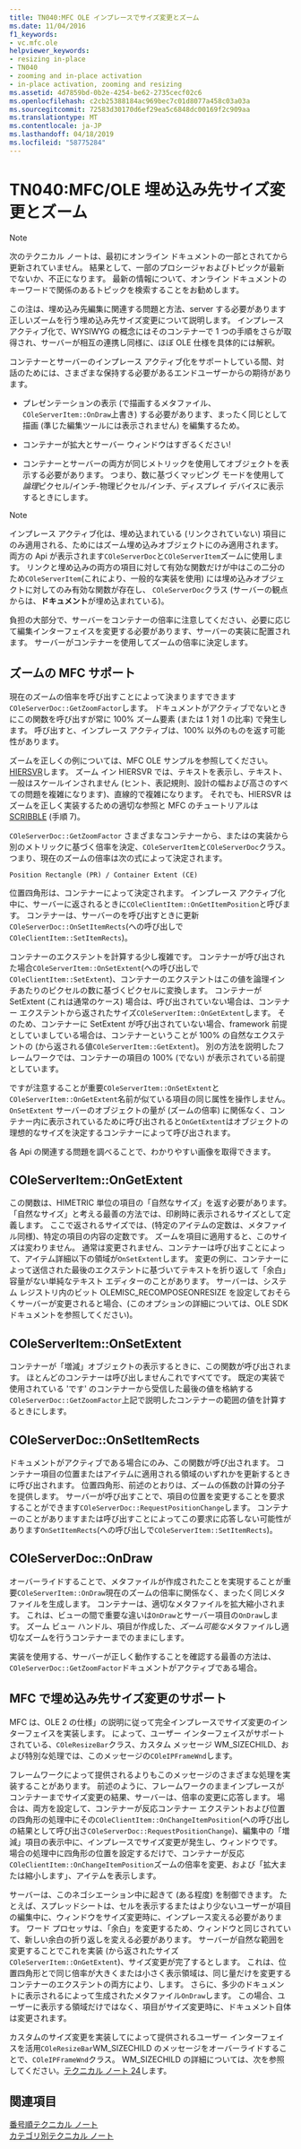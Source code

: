 ```yaml
---
title: TN040:MFC OLE インプレースでサイズ変更とズーム
ms.date: 11/04/2016
f1_keywords:
- vc.mfc.ole
helpviewer_keywords:
- resizing in-place
- TN040
- zooming and in-place activation
- in-place activation, zooming and resizing
ms.assetid: 4d7859bd-0b2e-4254-be62-2735cecf02c6
ms.openlocfilehash: c2cb25388184ac969bec7c01d8077a458c03a03a
ms.sourcegitcommit: 72583d30170d6ef29ea5c6848dc00169f2c909aa
ms.translationtype: MT
ms.contentlocale: ja-JP
ms.lasthandoff: 04/18/2019
ms.locfileid: "58775284"
---
```

# <a name="tn040-mfcole-in-place-resizing-and-zooming"></a>TN040:MFC/OLE 埋め込み先サイズ変更とズーム

> [!NOTE]
>  次のテクニカル ノートは、最初にオンライン ドキュメントの一部とされてから更新されていません。 結果として、一部のプロシージャおよびトピックが最新でないか、不正になります。 最新の情報について、オンライン ドキュメントのキーワードで関係のあるトピックを検索することをお勧めします。

この注は、埋め込み先編集に関連する問題と方法、server する必要があります正しいズームを行う埋め込み先サイズ変更について説明します。 インプレース アクティブ化で、WYSIWYG の概念にはそのコンテナーで 1 つの手順をさらが取得され、サーバーが相互の連携し同様に、ほぼ OLE 仕様を具体的には解釈。

コンテナーとサーバーのインプレース アクティブ化をサポートしている間、対話のためには、さまざまな保持する必要があるエンドユーザーからの期待があります。

- プレゼンテーションの表示 (で描画するメタファイル、`COleServerItem::OnDraw`上書き) する必要があります、まったく同じとして描画 (準じた編集ツールには表示されません) を編集するため。

- コンテナーが拡大とサーバー ウィンドウはすぎるください!

- コンテナーとサーバーの両方が同じメトリックを使用してオブジェクトを表示する必要があります。 つまり、数に基づくマッピング モードを使用して*論理*ピクセル/インチ-物理ピクセル/インチ、ディスプレイ デバイスに表示するときにします。

> [!NOTE]
>  インプレース アクティブ化は、埋め込まれている (リンクされていない) 項目にのみ適用される、ためにはズーム埋め込みオブジェクトにのみ適用されます。 両方の Api が表示されます`COleServerDoc`と`COleServerItem`ズームに使用します。 リンクと埋め込みの両方の項目に対して有効な関数だけが中はこの二分のため`COleServerItem`(これにより、一般的な実装を使用) には埋め込みオブジェクトに対してのみ有効な関数が存在し、 `COleServerDoc`クラス (サーバーの観点からは、**ドキュメント**が埋め込まれている)。

負担の大部分で、サーバーをコンテナーの倍率に注意してください、必要に応じて編集インターフェイスを変更する必要があります、サーバーの実装に配置されます。 サーバーがコンテナーを使用してズームの倍率に決定します。

## <a name="mfc-support-for-zooming"></a>ズームの MFC サポート

現在のズームの倍率を呼び出すことによって決まりますできます`COleServerDoc::GetZoomFactor`します。 ドキュメントがアクティブでないときにこの関数を呼び出すが常に 100% ズーム要素 (または 1 対 1 の比率) で発生します。 呼び出すと、インプレース アクティブは、100% 以外のものを返す可能性があります。

ズームを正しくの例については、MFC OLE サンプルを参照してください。 [HIERSVR](../overview/visual-cpp-samples.md)します。 ズーム イン HIERSVR では、テキストを表示し、テキスト、一般はスケールインされません (ヒント、表記規則、設計の幅および高さのすべての問題を複雑になります)、直線的で複雑になります。 それでも、HIERSVR はズームを正しく実装するための適切な参照と MFC のチュートリアルは[SCRIBBLE](../overview/visual-cpp-samples.md) (手順 7)。

`COleServerDoc::GetZoomFactor` さまざまなコンテナーから、またはの実装から別のメトリックに基づく倍率を決定、`COleServerItem`と`COleServerDoc`クラス。 つまり、現在のズームの倍率は次の式によって決定されます。

```
Position Rectangle (PR) / Container Extent (CE)
```

位置四角形は、コンテナーによって決定されます。 インプレース アクティブ化中に、サーバーに返されるときに`COleClientItem::OnGetItemPosition`と呼びます。 コンテナーは、サーバーのを呼び出すときに更新`COleServerDoc::OnSetItemRects`(への呼び出しで`COleClientItem::SetItemRects`)。

コンテナーのエクステントを計算する少し複雑です。 コンテナーが呼び出された場合`COleServerItem::OnSetExtent`(への呼び出しで`COleClientItem::SetExtent`)、コンテナーのエクステントはこの値を論理インチあたりのピクセルの数に基づくピクセルに変換します。 コンテナーが SetExtent (これは通常のケース) 場合は、呼び出されていない場合は、コンテナー エクステントから返されたサイズ`COleServerItem::OnGetExtent`します。 そのため、コンテナーに SetExtent が呼び出されていない場合、framework 前提としていましている場合は、コンテナーということが 100% の自然なエクステントの (から返される値`COleServerItem::GetExtent`)。 別の方法を説明したフレームワークでは、コンテナーの項目の 100% (でない) が表示されている前提としています。

ですが注意することが重要`COleServerItem::OnSetExtent`と`COleServerItem::OnGetExtent`名前が似ている項目の同じ属性を操作しません。 `OnSetExtent` サーバーのオブジェクトの量が (ズームの倍率) に関係なく、コンテナー内に表示されているために呼び出されると`OnGetExtent`はオブジェクトの理想的なサイズを決定するコンテナーによって呼び出されます。

各 Api の関連する問題を調べることで、わかりやすい画像を取得できます。

## <a name="coleserveritemongetextent"></a>COleServerItem::OnGetExtent

この関数は、HIMETRIC 単位の項目の「自然なサイズ」を返す必要があります。 「自然なサイズ」と考える最善の方法では、印刷時に表示されるサイズとして定義します。 ここで返されるサイズでは、(特定のアイテムの定数は、メタファイル同様)、特定の項目の内容の定数です。 ズームを項目に適用すると、このサイズは変わりません。 通常は変更されません、コンテナーは呼び出すことによって、アイテム詳細以下の領域が`OnSetExtent`します。 変更の例に、コンテナーによって送信された最後のエクステントに基づいてテキストを折り返して「余白」容量がない単純なテキスト エディターのことがあります。 サーバーは、システム レジストリ内のビット OLEMISC_RECOMPOSEONRESIZE を設定しておそらくサーバーが変更されると場合、(このオプションの詳細については、OLE SDK ドキュメントを参照してください)。

## <a name="coleserveritemonsetextent"></a>COleServerItem::OnSetExtent

コンテナーが「増減」オブジェクトの表示するときに、この関数が呼び出されます。 ほとんどのコンテナーは呼び出しませんこれですべてです。 既定の実装で使用されている 'です' のコンテナーから受信した最後の値を格納する`COleServerDoc::GetZoomFactor`上記で説明したコンテナーの範囲の値を計算するときにします。

## <a name="coleserverdoconsetitemrects"></a>COleServerDoc::OnSetItemRects

ドキュメントがアクティブである場合にのみ、この関数が呼び出されます。 コンテナー項目の位置またはアイテムに適用される領域のいずれかを更新するときに呼び出されます。 位置四角形、前述のとおりは、ズームの係数の計算の分子を提供します。 サーバーが呼び出すことで、項目の位置を変更することを要求することができます`COleServerDoc::RequestPositionChange`します。 コンテナーのことがありますまたは呼び出すことによってこの要求に応答しない可能性があります`OnSetItemRects`(への呼び出しで`COleServerItem::SetItemRects`)。

## <a name="coleserverdocondraw"></a>COleServerDoc::OnDraw

オーバーライドすることで、メタファイルが作成されたことを実現することが重要`COleServerItem::OnDraw`現在のズームの倍率に関係なく、まったく同じメタファイルを生成します。 コンテナーは、適切なメタファイルを拡大縮小されます。 これは、ビューの間で重要な違いは`OnDraw`とサーバー項目の`OnDraw`します。 ズーム ビュー ハンドル、項目が作成した、*ズーム可能な*メタファイルし適切なズームを行うコンテナーまでのままにします。

実装を使用する、サーバーが正しく動作することを確認する最善の方法は、`COleServerDoc::GetZoomFactor`ドキュメントがアクティブである場合。

## <a name="mfc-support-for-in-place-resizing"></a>MFC で埋め込み先サイズ変更のサポート

MFC は、OLE 2 の仕様」の説明に従って完全インプレースでサイズ変更のインターフェイスを実装します。 によって、ユーザー インターフェイスがサポートされている、`COleResizeBar`クラス、カスタム メッセージ WM_SIZECHILD、および特別な処理では、このメッセージの`COleIPFrameWnd`します。

フレームワークによって提供されるよりもこのメッセージのさまざまな処理を実装することがあります。 前述のように、フレームワークのままインプレースがコンテナーまでサイズ変更の結果、サーバーは、倍率の変更に応答します。 場合は、両方を設定して、コンテナーが反応コンテナー エクステントおよび位置の四角形の処理中にその`COleClientItem::OnChangeItemPosition`(への呼び出しの結果として呼び出さ`COleServerDoc::RequestPositionChange`)、編集中の「増減」項目の表示中に、インプレースでサイズ変更が発生し、ウィンドウです。 場合の処理中に四角形の位置を設定するだけで、コンテナーが反応`COleClientItem::OnChangeItemPosition`ズームの倍率を変更、および「拡大または縮小します」、アイテムを表示します。

サーバーは、このネゴシエーション中に起きて (ある程度) を制御できます。 たとえば、スプレッドシートは、セルを表示するまたはより少ないユーザーが項目の編集中に、ウィンドウをサイズ変更時に、インプレース変える必要があります。 ワード プロセッサは、「余白」を変更するため、ウィンドウと同じされていて、新しい余白の折り返しを変える必要があります。 サーバーが自然な範囲を変更することでこれを実装 (から返されたサイズ`COleServerItem::OnGetExtent`)、サイズ変更が完了するとします。 これは、位置四角形とで同じ倍率が大きくまたは小さく表示領域は、同じ量だけを変更するコンテナーのエクステントの両方により、します。 さらに、多少のドキュメントに表示されるによって生成されたメタファイル`OnDraw`します。 この場合、ユーザーに表示する領域だけではなく、項目がサイズ変更時に、ドキュメント自体は変更されます。

カスタムのサイズ変更を実装してによって提供されるユーザー インターフェイスを活用`COleResizeBar`WM_SIZECHILD のメッセージをオーバーライドすることで、`COleIPFrameWnd`クラス。 WM_SIZECHILD の詳細については、次を参照してください。[テクニカル ノート 24](../mfc/tn024-mfc-defined-messages-and-resources.md)します。

## <a name="see-also"></a>関連項目

[番号順テクニカル ノート](../mfc/technical-notes-by-number.md)<br/>
[カテゴリ別テクニカル ノート](../mfc/technical-notes-by-category.md)
